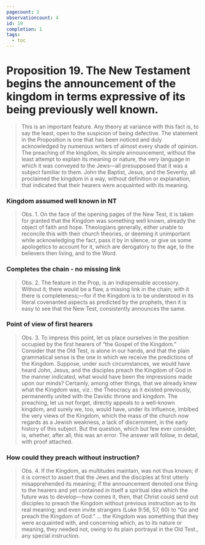 ```yaml
---
pagecount: 2
observationcount: 4
id: 19
completion: 1
tags:
  - toc
---
```

# Proposition 19. The New Testament begins the announcement of the kingdom in terms expressive of its being previously well known.

>This is an important feature. Any theory at variance with this fact is, to say the least, open to the suspicion of being defective. The statement in the Proposition is one that has been noticed and duly acknowledged by numerous writers of almost every shade of opinion. The preaching of the kingdom, its simple announcement, without the least attempt to explain its meaning or nature, the very language in which it was conveyed to the Jews—all presupposed that it was a subject familiar to them. John the Baptist, Jesus, and the Seventy, all proclaimed the kingdom in a way, without definition or explanation, that indicated that their hearers were acquainted with its meaning.
### Kingdom assumed well known in NT
>Obs. 1. On the face of the opening pages of the New Test, it is taken for granted that the Kingdom was something well known, already the object of faith and hope. Theologians generally, either unable to reconcile this with their church theories, or deeming it unimportant while acknowledging the fact, pass it by in silence, or give us some apologetics to account for it, which are derogatory to the age, to the believers then living, and to the Word.
### Completes the chain - no missing link
>Obs. 2. The feature in the Prop, is an indispensable accessory. Without it, there would be a flaw, a missing link in the chain; with it there is completeness;—for if the Kingdom is to be understood in its literal covenanted aspects as predicted by the prophets, then it is easy to see that the New Test, consistently announces the same.
### Point of view of first hearers
>Obs. 3. To impress this point, let us place ourselves in the position occupied by the first hearers of “the Gospel of the Kingdom.” Consider that the Old Test, is alone in our hands, and that the plain grammatical sense is the one in which we receive the predictions of the Kingdom. Suppose, under such circumstances, we would have heard John, Jesus, and the disciples preach the Kingdom of God in the manner indicated, what would have been the impressions made upon our minds? Certainly, among other things, that we already knew what the Kingdom was, viz.: the Theocracy as it existed previously, permanently united with the Davidic throne and kingdom. The preaching, let us not forget, directly appeals to a well-known kingdom, and surely we, too, would have, under its influence, imbibed the very views of the Kingdom, which the mass of the church now regards as a Jewish weakness, a lack of discernment, in the early history of this subject. But the question, which but few ever consider, is, whether, after all, this was an error. The answer will follow, in detail, with proof attached.
### How could they preach without instruction?
>Obs. 4. If the Kingdom, as multitudes maintain, was not thus known; if it is correct to assert that the Jews and the disciples at first utterly misapprehended its meaning; if the announcement denoted one thing to the hearers and yet contained in itself a spiritual idea which the future was to develop—how comes it, then, that Christ could send out disciples to preach the Kingdom without previous instruction as to its real meaning; and even invite strangers (Luke 9:56, 57, 60) to “Go and preach the Kingdom of God.”
>...
>the Kingdom was something that they were acquainted with, and concerning which, as to its nature or meaning, they needed not, owing to its plain portrayal in the Old Test., any special instruction.